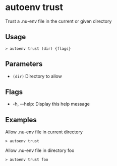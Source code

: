 # autoenv trust
Trust a .nu-env file in the current or given directory

## Usage
```shell
> autoenv trust (dir) {flags} 
 ```

## Parameters
* `(dir)` Directory to allow

## Flags
* -h, --help: Display this help message

## Examples
  Allow .nu-env file in current directory
```shell
> autoenv trust
 ```

  Allow .nu-env file in directory foo
```shell
> autoenv trust foo
 ```

